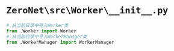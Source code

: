 # `ZeroNet\src\Worker\__init__.py`

```py
# 从当前目录中导入Worker类
from .Worker import Worker
# 从当前目录中导入WorkerManager类
from .WorkerManager import WorkerManager
```